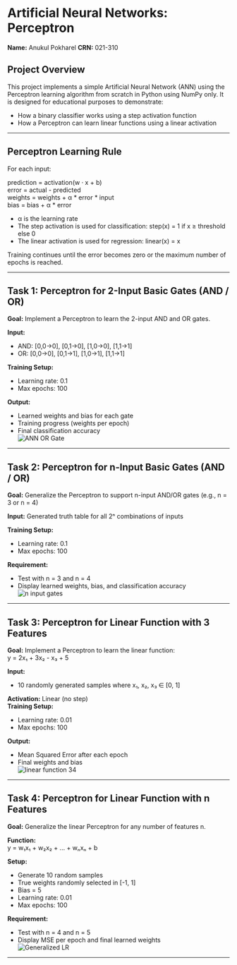 # Artificial Neural Networks: Perceptron  
**Name:** Anukul Pokharel 
**CRN:** 021-310  

## Project Overview

This project implements a simple Artificial Neural Network (ANN) using the Perceptron learning algorithm from scratch in Python using NumPy only. It is designed for educational purposes to demonstrate:

- How a binary classifier works using a step activation function
- How a Perceptron can learn linear functions using a linear activation

---
## Perceptron Learning Rule

For each input:

prediction = activation(w · x + b)  
error = actual - predicted  
weights = weights + α * error * input  
bias = bias + α * error

- α is the learning rate
- The step activation is used for classification:
  step(x) = 1 if x ≥ threshold else 0
- The linear activation is used for regression:
  linear(x) = x

Training continues until the error becomes zero or the maximum number of epochs is reached.

---

## Task 1: Perceptron for 2-Input Basic Gates (AND / OR)

**Goal:** Implement a Perceptron to learn the 2-input AND and OR gates.

**Input:**  
- AND: [0,0→0], [0,1→0], [1,0→0], [1,1→1]  
- OR:  [0,0→0], [0,1→1], [1,0→1], [1,1→1]  

**Training Setup:**  
- Learning rate: 0.1  
- Max epochs: 100  

**Output:**  
- Learned weights and bias for each gate  
- Training progress (weights per epoch)  
- Final classification accuracy  
![ANN OR Gate](https://github.com/user-attachments/assets/ddce14f8-fef2-438f-bc4b-70212d93670e)

---

## Task 2: Perceptron for n-Input Basic Gates (AND / OR)

**Goal:** Generalize the Perceptron to support n-input AND/OR gates (e.g., n = 3 or n = 4)

**Input:** Generated truth table for all 2ⁿ combinations of inputs

**Training Setup:**  
- Learning rate: 0.1  
- Max epochs: 100  

**Requirement:**  
- Test with n = 3 and n = 4  
- Display learned weights, bias, and classification accuracy  
![n input gates](https://github.com/user-attachments/assets/6eaa7020-19f5-425e-b283-c005db53c66d)

---

## Task 3: Perceptron for Linear Function with 3 Features

**Goal:** Implement a Perceptron to learn the linear function:  
y = 2x₁ + 3x₂ - x₃ + 5  

**Input:**  
- 10 randomly generated samples where x₁, x₂, x₃ ∈ [0, 1]  

**Activation:** Linear (no step)  
**Training Setup:**  
- Learning rate: 0.01  
- Max epochs: 100  

**Output:**  
- Mean Squared Error after each epoch  
- Final weights and bias  
![linear function 34](https://github.com/user-attachments/assets/29509562-cf08-4eef-afad-ec67070dafd0)

---

## Task 4: Perceptron for Linear Function with n Features

**Goal:** Generalize the linear Perceptron for any number of features n.

**Function:**  
y = w₁x₁ + w₂x₂ + ... + wₙxₙ + b  

**Setup:**  
- Generate 10 random samples  
- True weights randomly selected in [-1, 1]  
- Bias = 5  
- Learning rate: 0.01  
- Max epochs: 100  

**Requirement:**  
- Test with n = 4 and n = 5  
- Display MSE per epoch and final learned weights  
![Generalized LR](https://github.com/user-attachments/assets/d19b5cdb-44f4-4618-866f-614c0bac713e)

---
